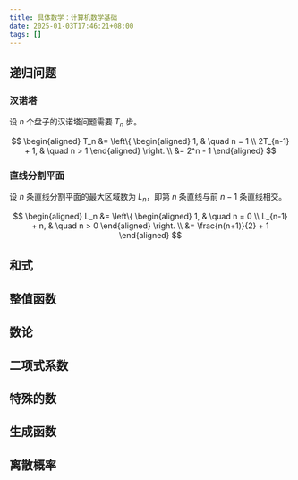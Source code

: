 ```yaml
---
title: 具体数学：计算机数学基础
date: 2025-01-03T17:46:21+08:00
tags: []
---
```


## 递归问题

### 汉诺塔

设 $n$ 个盘子的汉诺塔问题需要 $T_n$ 步。

$$
\begin{aligned}
T_n &= \left\{
\begin{aligned}
1, & \quad n = 1 \\
2T_{n-1} + 1, & \quad n > 1
\end{aligned}
\right. \\
&= 2^n - 1
\end{aligned}
$$

### 直线分割平面

设 $n$ 条直线分割平面的最大区域数为 $L_n$，即第 $n$ 条直线与前 $n-1$ 条直线相交。

$$
\begin{aligned}
L_n &= \left\{
\begin{aligned}
1, & \quad n = 0 \\
L_{n-1} + n, & \quad n > 0
\end{aligned}
\right. \\
&= \frac{n(n+1)}{2} + 1
\end{aligned}
$$

## 和式

## 整值函数

## 数论

## 二项式系数

## 特殊的数

## 生成函数

## 离散概率

$$
$$
